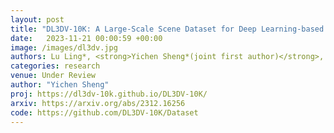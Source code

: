 ```yaml
---
layout: post
title: "DL3DV-10K: A Large-Scale Scene Dataset for Deep Learning-based 3D Vision"
date:   2023-11-21 00:00:59 +00:00
image: /images/dl3dv.jpg
authors: Lu Ling*, <strong>Yichen Sheng*(joint first author)</strong>, Zhi Tu, Wentian Zhao, Cheng Xin, Kun Wan, Lantao Yu, Qianyu Guo, Zixun Yu, Yawen Lu, Xuanmao Li, Xingpeng Sun, Rohan Ashok, Aniruddha Mukherjee, Hao Kang, Xiangrui Kong, Gang Hua, Tianyi Zhang, Bedrich Benes, Aniket Bera 
categories: research
venue: Under Review 
author: "Yichen Sheng"
proj: https://dl3dv-10k.github.io/DL3DV-10K/
arxiv: https://arxiv.org/abs/2312.16256
code: https://github.com/DL3DV-10K/Dataset
---
```



